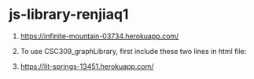 # js-library-renjiaq1
1. https://infinite-mountain-03734.herokuapp.com/
2. To use CSC309_graphLibrary, first include these two lines in html file:
    <link rel="stylesheet" type="text/css" href="CSC309_graphLibrary.css">
    <script defer type="text/javascript" src='CSC309_graphLibrary.js'></script>

3.  https://lit-springs-13451.herokuapp.com/